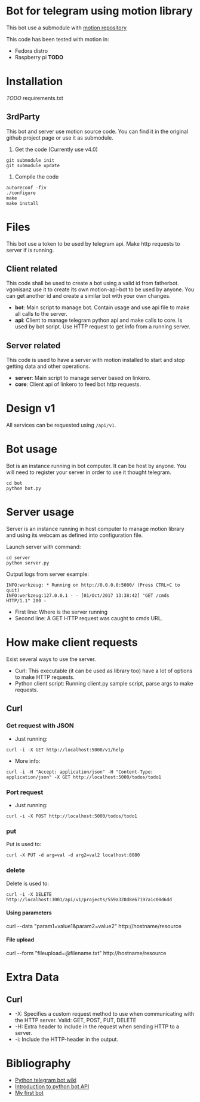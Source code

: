 # Bot for telegram using motion library

This bot use a submodule with [motion repository](https://github.com/Motion-Project/motion)

This code has been tested with motion in:

* Fedora distro
* Raspberry pi **TODO**

# Installation

*TODO* requirements.txt

## 3rdParty

This bot and server use motion source code. You can find it in the original github project page or use it as submodule.

1. Get the code (Currently use v4.0)

```
git submodule init
git submodule update
```

1. Compile the code

```
autoreconf -fiv
./configure
make
make install
```

# Files

This bot use a token to be used by telegram api. Make http requests to server if is running.

## Client related

This code shall be used to create a bot using a valid id from fatherbot. vgonisanz use it to create its own motion-api-bot to be used by anyone.
You can get another id and create a similar bot with your own changes.

* **bot**: Main script to manage bot. Contain usage and use api file to make all calls to the server.
* **api**: Client to manage telegram python api and make calls to core. Is used by bot script. Use HTTP request to get info from a running server.

## Server related

This code is used to have a server with motion installed to start and stop getting data and other operations.

* **server**: Main script to manage server based on linkero.
* **core**: Client api of linkero to feed bot http requests.

# Design v1

All services can be requested using ```/api/v1```.

# Bot usage

Bot is an instance running in bot computer. It can be host by anyone. You will need to register your server in order to use it thought telegram.

```
cd bot
python bot.py
```

# Server usage

Server is an instance running in host computer to manage motion library and using its webcam as defined into configuration file.

Launch server with command:

```
cd server
python server.py
```

Output logs from server example:
```
INFO:werkzeug: * Running on http://0.0.0.0:5000/ (Press CTRL+C to quit)
INFO:werkzeug:127.0.0.1 - - [01/Oct/2017 13:38:42] "GET /cmds HTTP/1.1" 200 -
```

* First line: Where is the server running
* Second line: A GET HTTP request was caught to cmds URL.

# How make client requests

Exist several ways to use the server.

* Curl: This executable (it can be used as library too) have a lot of options to make HTTP requests.
* Python client script: Running client.py sample script, parse args to make requests.

## Curl

### Get request with JSON

* Just running:
```
curl -i -X GET http://localhost:5000/v1/help
```
* More info:
```
curl -i -H "Accept: application/json" -H "Content-Type: application/json" -X GET http://localhost:5000/todos/todo1
```

### Port request

* Just running:
```
curl -i -X POST http://localhost:5000/todos/todo1
```

### put

Put is used to:
```
curl -X PUT -d arg=val -d arg2=val2 localhost:8080
```

### delete

Delete is used to:
```
curl -i -X DELETE http://localhost:3001/api/v1/projects/559a328d8e67197a1c00d6dd
```

#### Using parameters

curl --data "param1=value1&param2=value2" http://hostname/resource

#### File upload

curl --form "fileupload=@filename.txt" http://hostname/resource

# Extra Data

## Curl

* -X: Specifies a custom request method to use when communicating with the HTTP server. Valid: GET, POST, PUT, DELETE
* -H: Extra header to include in the request when sending HTTP to a server.
* -i: Include the HTTP-header in the output.

# Bibliography

* [Python telegram bot wiki](https://github.com/python-telegram-bot/python-telegram-bot/wiki)
* [Introduction to python bot API](https://github.com/python-telegram-bot/python-telegram-bot/wiki/Introduction-to-the-API)
* [My first bot](https://github.com/python-telegram-bot/python-telegram-bot/wiki/Extensions-%E2%80%93-Your-first-Bot)
